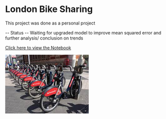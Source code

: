 # London Bike Sharing

This project was done as a personal project

-- Status --  Waiting for upgraded model to improve mean squared error and further analysis/ conclusion on trends

[Click here to view the Notebook](https://github.com/dduygaucho/london-bike-sharing/blob/main/London_bike_sharing.ipynb)


![alt text](https://github.com/dduygaucho/london-bike-sharing/blob/main/cycling.jpg?raw=true)




